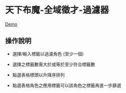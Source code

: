 # 天下布魔-全域徵才-過濾器

[Demo](https://purindaisuki.github.io/TenkafuMaRecruitFilter/)

## 操作說明

* 選擇/輸入標籤以過濾角色 (至少一個)

* 選擇之標籤數需大於或等於至少符合標籤數

* 點選表格標頭以升降序排列

* 點選表格角色之應用標籤可以該角色之標籤再進一步篩選
